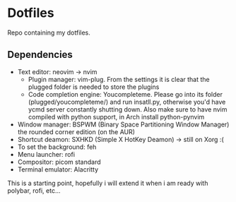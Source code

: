 # Dotfiles
Repo containing my dotfiles.
## Dependencies
* Text editor: neovim -> nvim 
	* Plugin manager: vim-plug. From the settings it is clear that the plugged folder is needed to store the plugins 
	* Code completion engine: Youcompleteme. Please go into its folder (plugged/youcompleteme/) and run insatll.py, otherwise you'd have ycmd server constantly shutting down. Also make sure to have nvim compiled with python support, in Arch install python-pynvim
* Window manager: BSPWM (Binary Space Partitioning Window Manager) the rounded corner edition  (on the AUR)
* Shortcut deamon: SXHKD (Simple X HotKey Deamon) -> still on Xorg :(
* To set the background: feh 
* Menu launcher: rofi 
* Compositor: picom standard
* Terminal emulator: Alacritty 

This is a starting point, hopefully i will extend it when i am ready with polybar, rofi, etc... 

